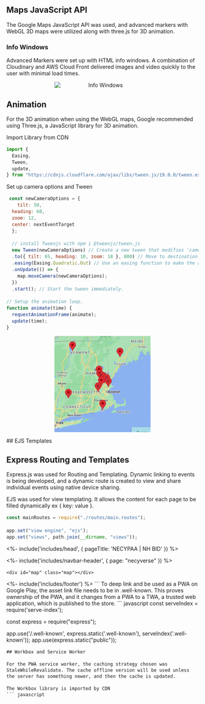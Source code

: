 ## Maps JavaScript API

The Google Maps JavaScript API was used, and advanced markers with WebGL 3D maps were utilized along with three.js for 3D animation.

### Info Windows
Advanced Markers were set up with HTML info windows. A combination of Cloudinary and AWS Cloud Front delivered images and video quickly to the user with minimal load times.

<p align="center">
<img src="https://github.com/mkostandin/mkostandin/blob/main/info-windows.gif" style="display:block;margin:auto;" alt="Info Windows" width="50%"/>
</p>

## Animation
For the 3D animation when using the WebGL maps, Google recommended using Three.js, a JavaScript library for 3D animation.

Import Library from CDN
``` javascript
import {
  Easing,
  Tween,
  update,
} from "https://cdnjs.cloudflare.com/ajax/libs/tween.js/19.0.0/tween.esm.js";
```
Set up camera options and Tween
``` javascript
 const newCameraOptions = {
    tilt: 50,
  heading: 60,
  zoom: 12,
  center: nextEventTarget
  };

  // install Tweenjs with npm i @tweenjs/tween.js
  new Tween(newCameraOptions) // Create a new tween that modifies 'cameraOptions'.
  .to({ tilt: 65, heading: 10, zoom: 18 }, 800) // Move to destination in 15 second.
  .easing(Easing.Quadratic.Out) // Use an easing function to make the animation smooth.
  .onUpdate(() => {
    map.moveCamera(newCameraOptions);
  })
  .start(); // Start the tween immediately.

// Setup the animation loop.
function animate(time) {
  requestAnimationFrame(animate);
  update(time);
}
```
<p align="center">
<img src="https://github.com/mkostandin/mkostandin/blob/main/three-js.gif" style="display:block;margin:auto;" alt="three.js" width="50%"/>
</p>
## EJS Templates

## Express Routing and Templates
Express.js was used for Routing and Templating. Dynamic linking to events is being developed, and a dynamic route is created to view and share individual events using native device sharing. 

EJS was used for view templating. It allows the content for each page to be filled dynamically ex { key: value }.

``` javascript
const mainRoutes = require("./routes/main.routes");

app.set("view engine", "ejs");
app.set("views", path.join(__dirname, "views"));
```
<%- include('includes/head', { pageTitle: 'NECYPAA | NH BID' }) %>
<script type="module" src="javascript/mainMaps.js"></script>
</head>
<body>  
  <%- include('includes/navbar-header', { page: "necyverse" }) %>
   
    <div id="map" class="map"></div>
    
  </body>
  <%- include('includes/footer') %>
```
To deep link and be used as a PWA on Google Play, the asset link file needs to be in .well-known. This proves ownership of the PWA, and it changes from a PWA to a TWA, a trusted web application, which is published to the store.
``` javascript
const serveIndex = require('serve-index');

const express = require("express");

app.use('/.well-known', express.static('.well-known'), serveIndex('.well-known'));
app.use(express.static("public"));
```
## Workbox and Service Worker

For the PWA service worker, the caching strategy chosen was StaleWhileRevalidate. The cache offline version will be used unless the server has something newer, and then the cache is updated.

The Workbox library is imported by CDN
``` javascript
